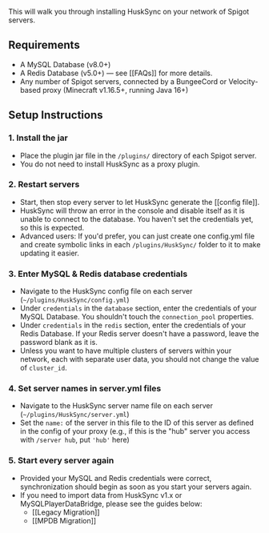 This will walk you through installing HuskSync on your network of Spigot servers.

## Requirements
* A MySQL Database (v8.0+)
* A Redis Database (v5.0+) &mdash; see [[FAQs]] for more details.
* Any number of Spigot servers, connected by a BungeeCord or Velocity-based proxy (Minecraft v1.16.5+, running Java 16+)

## Setup Instructions
### 1. Install the jar
- Place the plugin jar file in the `/plugins/` directory of each Spigot server.
- You do not need to install HuskSync as a proxy plugin.
### 2. Restart servers
- Start, then stop every server to let HuskSync generate the [[config file]].
- HuskSync will throw an error in the console and disable itself as it is unable to connect to the database. You haven't set the credentials yet, so this is expected.
- Advanced users: If you'd prefer, you can just create one config.yml file and create symbolic links in each `/plugins/HuskSync/` folder to it to make updating it easier.
### 3. Enter MySQL & Redis database credentials
- Navigate to the HuskSync config file on each server (`~/plugins/HuskSync/config.yml`)
- Under `credentials` in the `database` section, enter the credentials of your MySQL Database. You shouldn't touch the `connection_pool` properties.
- Under `credentials` in the `redis` section, enter the credentials of your Redis Database. If your Redis server doesn't have a password, leave the password blank as it is.
- Unless you want to have multiple clusters of servers within your network, each with separate user data, you should not change the value of `cluster_id`.
### 4. Set server names in server.yml files
- Navigate to the HuskSync server name file on each server (`~/plugins/HuskSync/server.yml`)
- Set the `name:` of the server in this file to the ID of this server as defined in the config of your proxy (e.g., if this is the "hub" server you access with `/server hub`, put `'hub'` here)
### 5. Start every server again
- Provided your MySQL and Redis credentials were correct, synchronization should begin as soon as you start your servers again.
- If you need to import data from HuskSync v1.x or MySQLPlayerDataBridge, please see the guides below:
  - [[Legacy Migration]]
  - [[MPDB Migration]]
